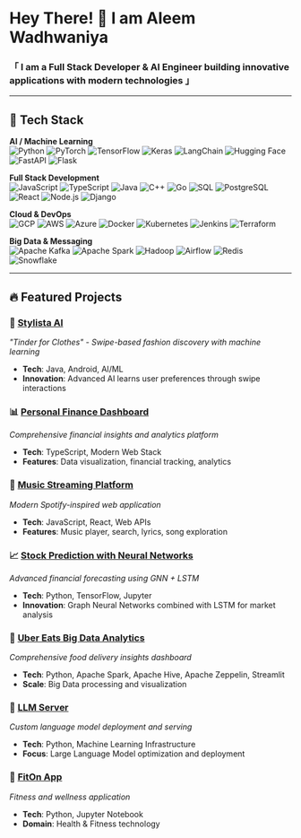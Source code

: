 # Hey There! 👋 I am Aleem Wadhwaniya

### 「 I am a Full Stack Developer & AI Engineer building innovative applications with modern technologies 」

---
## 🚀 Tech Stack

**AI / Machine Learning**  
![Python](https://img.shields.io/badge/Python-3776AB?style=for-the-badge&logo=python&logoColor=white) ![PyTorch](https://img.shields.io/badge/PyTorch-EE4C2C?style=for-the-badge&logo=pytorch&logoColor=white) ![TensorFlow](https://img.shields.io/badge/TensorFlow-FF6F00?style=for-the-badge&logo=TensorFlow&logoColor=white) ![Keras](https://img.shields.io/badge/Keras-D00000?style=for-the-badge&logo=keras&logoColor=white) ![LangChain](https://img.shields.io/badge/LangChain-1C1C1C?style=for-the-badge&logo=chainlink&logoColor=white) ![Hugging Face](https://img.shields.io/badge/Hugging%20Face-FFD21E?style=for-the-badge&logo=huggingface&logoColor=black) ![FastAPI](https://img.shields.io/badge/FastAPI-009688?style=for-the-badge&logo=fastapi&logoColor=white) ![Flask](https://img.shields.io/badge/Flask-000000?style=for-the-badge&logo=flask&logoColor=white)

**Full Stack Development**  
![JavaScript](https://img.shields.io/badge/JavaScript-F7DF1E?style=for-the-badge&logo=javascript&logoColor=black) ![TypeScript](https://img.shields.io/badge/TypeScript-007ACC?style=for-the-badge&logo=typescript&logoColor=white) ![Java](https://img.shields.io/badge/Java-ED8B00?style=for-the-badge&logo=openjdk&logoColor=white) ![C++](https://img.shields.io/badge/C++-00599C?style=for-the-badge&logo=cplusplus&logoColor=white) ![Go](https://img.shields.io/badge/Go-00ADD8?style=for-the-badge&logo=go&logoColor=white) ![SQL](https://img.shields.io/badge/SQL-336791?style=for-the-badge&logo=postgresql&logoColor=white) ![PostgreSQL](https://img.shields.io/badge/PostgreSQL-336791?style=for-the-badge&logo=postgresql&logoColor=white) ![React](https://img.shields.io/badge/React-20232A?style=for-the-badge&logo=react&logoColor=61DAFB) ![Node.js](https://img.shields.io/badge/Node.js-43853D?style=for-the-badge&logo=node.js&logoColor=white) ![Django](https://img.shields.io/badge/Django-092E20?style=for-the-badge&logo=django&logoColor=white)

**Cloud & DevOps**  
![GCP](https://img.shields.io/badge/Google_Cloud-4285F4?style=for-the-badge&logo=googlecloud&logoColor=white) ![AWS](https://img.shields.io/badge/AWS-232F3E?style=for-the-badge&logo=amazonaws&logoColor=white) ![Azure](https://img.shields.io/badge/Azure-0078D4?style=for-the-badge&logo=microsoftazure&logoColor=white) ![Docker](https://img.shields.io/badge/Docker-2496ED?style=for-the-badge&logo=docker&logoColor=white) ![Kubernetes](https://img.shields.io/badge/Kubernetes-326CE5?style=for-the-badge&logo=kubernetes&logoColor=white) ![Jenkins](https://img.shields.io/badge/Jenkins-D24939?style=for-the-badge&logo=jenkins&logoColor=white) ![Terraform](https://img.shields.io/badge/Terraform-7B42BC?style=for-the-badge&logo=terraform&logoColor=white)

**Big Data & Messaging**  
![Apache Kafka](https://img.shields.io/badge/Apache_Kafka-231F20?style=for-the-badge&logo=apachekafka&logoColor=white) ![Apache Spark](https://img.shields.io/badge/Apache_Spark-FDEE21?style=for-the-badge&logo=apachespark&logoColor=black) ![Hadoop](https://img.shields.io/badge/Hadoop-FFCC00?style=for-the-badge&logo=apachehadoop&logoColor=black) ![Airflow](https://img.shields.io/badge/Airflow-017CEE?style=for-the-badge&logo=apacheairflow&logoColor=white) ![Redis](https://img.shields.io/badge/Redis-DC382D?style=for-the-badge&logo=redis&logoColor=white) ![Snowflake](https://img.shields.io/badge/Snowflake-29B5E8?style=for-the-badge&logo=snowflake&logoColor=white)

---

## 🔥 Featured Projects

### 🎨 [Stylista AI](https://github.com/Aliiim2711/stylista-ai-recommendation)  
*"Tinder for Clothes" - Swipe-based fashion discovery with machine learning*  
- **Tech**: Java, Android, AI/ML  
- **Innovation**: Advanced AI learns user preferences through swipe interactions

### 📊 [Personal Finance Dashboard](https://github.com/Aliiim2711/personal-finance-dashboard)  
*Comprehensive financial insights and analytics platform*  
- **Tech**: TypeScript, Modern Web Stack  
- **Features**: Data visualization, financial tracking, analytics

### 🎵 [Music Streaming Platform](https://github.com/Aliiim2711/project_music_player)  
*Modern Spotify-inspired web application*  
- **Tech**: JavaScript, React, Web APIs  
- **Features**: Music player, search, lyrics, song exploration

### 📈 [Stock Prediction with Neural Networks](https://github.com/Aliiim2711/stock-prediction-gnn-lstm)  
*Advanced financial forecasting using GNN + LSTM*  
- **Tech**: Python, TensorFlow, Jupyter  
- **Innovation**: Graph Neural Networks combined with LSTM for market analysis

### 🍔 [Uber Eats Big Data Analytics](https://github.com/Aliiim2711/uber-eats-streamlit-dashboard)  
*Comprehensive food delivery insights dashboard*  
- **Tech**: Python, Apache Spark, Apache Hive, Apache Zeppelin, Streamlit  
- **Scale**: Big Data processing and visualization

### 🤖 [LLM Server](https://github.com/Aliiim2711/LLM-Server)  
*Custom language model deployment and serving*  
- **Tech**: Python, Machine Learning Infrastructure  
- **Focus**: Large Language Model optimization and deployment

### 💪 [FitOn App](https://github.com/Aliiim2711/fiton-app)  
*Fitness and wellness application*  
- **Tech**: Python, Jupyter Notebook  
- **Domain**: Health & Fitness technology
